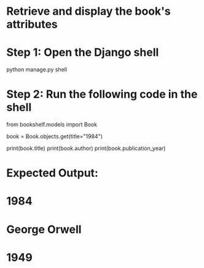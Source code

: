 # Retrieve and display the book's attributes

# Step 1: Open the Django shell
python manage.py shell

# Step 2: Run the following code in the shell
from bookshelf.models import Book

book = Book.objects.get(title="1984")

print(book.title)
print(book.author)
print(book.publication_year)

# Expected Output:
# 1984
# George Orwell
# 1949
